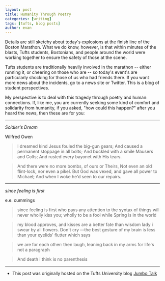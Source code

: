 ```yaml
---
layout: post
title: Humanity Through Poetry
categories: [writing]
tags: [tufts, blog posts]
author: evan
---
```

Details are still sketchy about today's explosions at the finish line of the Boston Marathon.  What we do know, however, is that within minutes of the blasts, Tufts students, Bostonians, and people around the world were working together to ensure the safety of those at the scene.

Tufts students are traditionally heavily involved in the marathon -- either running it, or cheering on those who are -- so today's event's are particularly shocking for those of us who had friends there.  If you want more news about the incidents, go to a news site or Twitter.  This is a blog of student perspectives.

My perspective is to deal with this tragedy through poetry and human connections.  If, like me, you are currently seeking some kind of comfort and solidarity from humanity, if you asked, "how could this happen?" after you heard the news, then these are for you:

***

*Soldier's Dream*

Wilfred Owen

>I dreamed kind Jesus fouled the big-gun gears;
And caused a permanent stoppage in all bolts;
And buckled with a smile Mausers and Colts;
And rusted every bayonet with His tears.

>And there were no more bombs, of ours or Theirs,
Not even an old flint-lock, nor even a pikel.
But God was vexed, and gave all power to Michael;
And when I woke he'd seen to our repairs.

***

*since feeling is first*

e.e. cummings

>since feeling is first
who pays any attention
to the syntax of things
will never wholly kiss you;
wholly to be a fool
while Spring is in the world

>my blood approves,
and kisses are a better fate
than wisdom
lady i swear by all flowers. Don't cry
—the best gesture of my brain is less than
your eyelids' flutter which says

>we are for each other: then
laugh, leaning back in my arms
for life's not a paragraph

>And death i think is no parenthesis

***

* This post was originally hosted on the Tufts University blog [Jumbo Talk](http://admissions.tufts.edu/blogs/jumbo-talk/)
